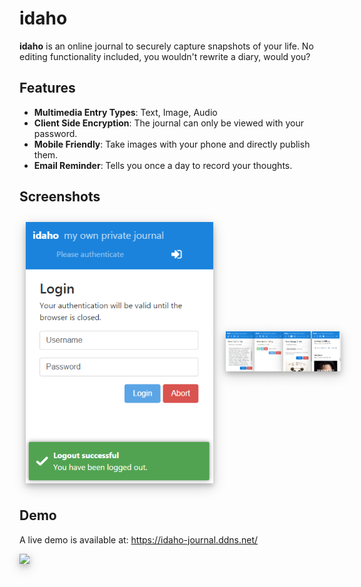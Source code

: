 # idaho

**idaho** is an online journal to securely capture snapshots of your life.
No editing functionality included, you wouldn't rewrite a diary, would you?

## Features
* **Multimedia Entry Types**: Text, Image, Audio
* **Client Side Encryption**: The journal can only be viewed with your password.
* **Mobile Friendly**: Take images with your phone and directly publish them.
* **Email Reminder**: Tells you once a day to record your thoughts.

## Screenshots

<div style="display: flex; flex-direction: row; align-items: center;">
<img src="docs/logout.png"
     style="width: 300px; margin: 10px; box-shadow: 0 4px 8px 0 rgba(0, 0, 0, 0.2), 0 6px 20px 0 rgba(0, 0, 0, 0.19)" />

<img src="docs/text.png"
     style="width: 300px; margin: 10px;box-shadow: 0 4px 8px 0 rgba(0, 0, 0, 0.2), 0 6px 20px 0 rgba(0, 0, 0, 0.19)" />

<img src="docs/audio.png"
     style="width: 300px; margin: 10px; box-shadow: 0 4px 8px 0 rgba(0, 0, 0, 0.2), 0 6px 20px 0 rgba(0, 0, 0, 0.19)" />

<img src="docs/image.png"
     style="width: 300px; margin: 10px; box-shadow: 0 4px 8px 0 rgba(0, 0, 0, 0.2), 0 6px 20px 0 rgba(0, 0, 0, 0.19)" />

<img src="docs/read.png"
     style="width: 300px; margin: 10px; box-shadow: 0 4px 8px 0 rgba(0, 0, 0, 0.2), 0 6px 20px 0 rgba(0, 0, 0, 0.19)" />
</div>

## Demo

A live demo is available at: https://idaho-journal.ddns.net/

<img src="http://i.giphy.com/xUPGclIEq1zdPWcFQA.gif"
     style="box-shadow: 0 4px 8px 0 rgba(0, 0, 0, 0.2), 0 6px 20px 0 rgba(0, 0, 0, 0.19)" />
